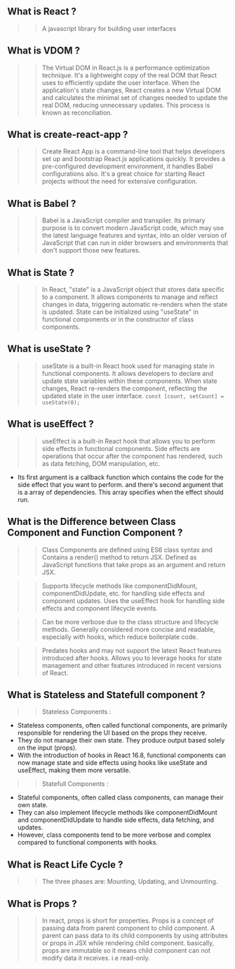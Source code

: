 ## What is React ?
>> A javascript library for building user interfaces

## What is VDOM ?
>> The Virtual DOM in React.js is a performance optimization technique. It's a lightweight copy of the real DOM that React uses to efficiently update the user interface. When the application's state changes, React creates a new Virtual DOM and calculates the minimal set of changes needed to update the real DOM, reducing unnecessary updates. This process is known as reconciliation.

## What is create-react-app ?
>> Create React App is a command-line tool that helps developers set up and bootstrap React.js applications quickly. It provides a pre-configured development environment, it handles Babel configurations also. It's a great choice for starting React projects without the need for extensive configuration.

## What is Babel ?
>> Babel is a JavaScript compiler and transpiler. Its primary purpose is to convert modern JavaScript code, which may use the latest language features and syntax, into an older version of JavaScript that can run in older browsers and environments that don't support those new features.

## What is State ?
>> In React, "state" is a JavaScript object that stores data specific to a component. It allows components to manage and reflect changes in data, triggering automatic re-renders when the state is updated. State can be initialized using "useState" in functional components or in the constructor of class components.

## What is useState ?
>> useState is a built-in React hook used for managing state in functional components. It allows developers to declare and update state variables within these components. When state changes, React re-renders the component, reflecting the updated state in the user interface.
`` const [count, setCount] = useState(0); ``

## What is useEffect ?
>> useEffect is a built-in React hook that allows you to perform side effects in functional components. Side effects are operations that occur after the component has rendered, such as data fetching, DOM manipulation, etc.
-  Its first argument is a callback function which contains the code for the side effect that you want to perform. and there's second argument that is a array of dependencies. This array specifies when the effect should run.

## What is the Difference between Class Component and Function Component ?
>> Class Components are defined using ES6 class syntax and Contains a render() method to return JSX.
>> Defined as JavaScript functions that take props as an argument and return JSX.

>> Supports lifecycle methods like componentDidMount, componentDidUpdate, etc. for handling side effects and component updates.
>> Uses the useEffect hook for handling side effects and component lifecycle events.

>> Can be more verbose due to the class structure and lifecycle methods.
>> Generally considered more concise and readable, especially with hooks, which reduce boilerplate code.

>> Predates hooks and may not support the latest React features introduced after hooks.
>> Allows you to leverage hooks for state management and other features introduced in recent versions of React.

## What is Stateless and Statefull component ?
>> Stateless Components :
- Stateless components, often called functional components, are primarily responsible for rendering the UI based on the props they receive.
- They do not manage their own state. They produce output based solely on the input (props).
- With the introduction of hooks in React 16.8, functional components can now manage state and side effects using hooks like    useState and useEffect, making them more versatile.

>> Statefull Components :
- Stateful components, often called class components, can manage their own state.
- They can also implement lifecycle methods like componentDidMount and componentDidUpdate to handle side effects, data fetching, and updates.
- However, class components tend to be more verbose and complex compared to functional components with hooks.

## What is React Life Cycle ?
>> The three phases are: Mounting, Updating, and Unmounting.

## What is Props ?
>> In react, props is short for properties. Props is a concept of passing data from parent component to child component. A parent can pass data to its child components by using attributes or props in JSX while rendering child component.
basically, props are immutable so it means child component can not modify data it receives. i.e read-only.

